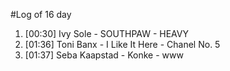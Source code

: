 #Log of 16 day

1. [00:30] Ivy Sole - SOUTHPAW - HEAVY
1. [01:36] Toni Banx - I Like It Here - Chanel No. 5
1. [01:37] Seba Kaapstad - Konke - www

